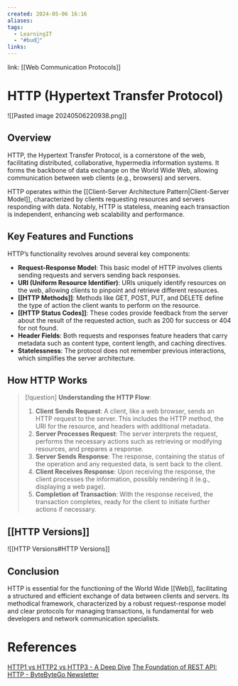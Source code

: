 ```yaml
---
created: 2024-05-06 16:16
aliases: 
tags:
  - LearningIT
  - "#bud🌿"
links:
---
```


link: [[Web Communication Protocols]]

# HTTP (Hypertext Transfer Protocol)

![[Pasted image 20240506220938.png]]

## Overview

HTTP, the Hypertext Transfer Protocol, is a cornerstone of the web, facilitating distributed, collaborative, hypermedia information systems. It forms the backbone of data exchange on the World Wide Web, allowing communication between web clients (e.g., browsers) and servers.

HTTP operates within the [[Client-Server Architecture Pattern|Client-Server Model]], characterized by clients requesting resources and servers responding with data. Notably, HTTP is stateless, meaning each transaction is independent, enhancing web scalability and performance.

## Key Features and Functions

HTTP’s functionality revolves around several key components:

- **Request-Response Model**: This basic model of HTTP involves clients sending requests and servers sending back responses.
- **URI (Uniform Resource Identifier)**: URIs uniquely identify resources on the web, allowing clients to pinpoint and retrieve different resources.
- **[[HTTP Methods]]**: Methods like GET, POST, PUT, and DELETE define the type of action the client wants to perform on the resource.
- **[[HTTP Status Codes]]**: These codes provide feedback from the server about the result of the requested action, such as 200 for success or 404 for not found.
- **Header Fields**: Both requests and responses feature headers that carry metadata such as content type, content length, and caching directives.
- **Statelessness**: The protocol does not remember previous interactions, which simplifies the server architecture.

## How HTTP Works

> [!question] **Understanding the HTTP Flow**:
> 1. **Client Sends Request**: A client, like a web browser, sends an HTTP request to the server. This includes the HTTP method, the URI for the resource, and headers with additional metadata.
> 2. **Server Processes Request**: The server interprets the request, performs the necessary actions such as retrieving or modifying resources, and prepares a response.
> 3. **Server Sends Response**: The response, containing the status of the operation and any requested data, is sent back to the client.
> 4. **Client Receives Response**: Upon receiving the response, the client processes the information, possibly rendering it (e.g., displaying a web page).
> 5. **Completion of Transaction**: With the response received, the transaction completes, ready for the client to initiate further actions if necessary.

## [[HTTP Versions]]
![[HTTP Versions#HTTP Versions]]

## Conclusion

HTTP is essential for the functioning of the World Wide [[Web]], facilitating a structured and efficient exchange of data between clients and servers. Its methodical framework, characterized by a robust request-response model and clear protocols for managing transactions, is fundamental for web developers and network communication specialists.

# References

[HTTP1 vs HTTP2 vs HTTP3 - A Deep Dive](https://blog.bytebytego.com/p/http1-vs-http2-vs-http3-a-deep-dive)
[The Foundation of REST API: HTTP - ByteByteGo Newsletter](https://blog.bytebytego.com/p/the-foundation-of-rest-api-http?utm_source=publication-search)
